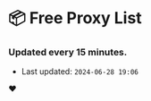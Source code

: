 # :package: Free Proxy List
### Updated every 15 minutes.

- Last updated: `2024-06-28 19:06`

:heart:
